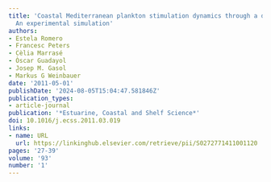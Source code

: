 ```yaml
---
title: 'Coastal Mediterranean plankton stimulation dynamics through a dust storm event:
  An experimental simulation'
authors:
- Estela Romero
- Francesc Peters
- Cèlia Marrasé
- Òscar Guadayol
- Josep M. Gasol
- Markus G Weinbauer
date: '2011-05-01'
publishDate: '2024-08-05T15:04:47.581846Z'
publication_types:
- article-journal
publication: '*Estuarine, Coastal and Shelf Science*'
doi: 10.1016/j.ecss.2011.03.019
links:
- name: URL
  url: https://linkinghub.elsevier.com/retrieve/pii/S0272771411001120
pages: '27-39'
volume: '93'
number: '1'
---
```

